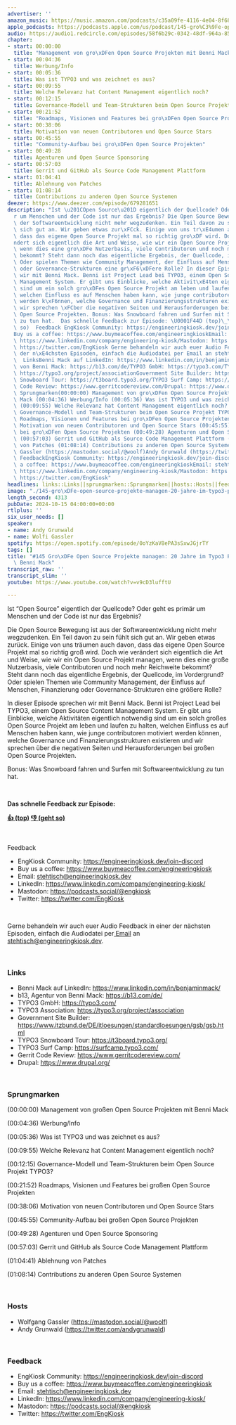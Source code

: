 ```yaml
---
advertiser: ''
amazon_music: https://music.amazon.com/podcasts/c35a09fe-4116-4e04-8f68-77d61b112e46/episodes/078fe42b-b2a1-4aee-94e8-5c269ef1585c/engineering-kiosk-145-gro%C3%9Fe-open-source-projekte-managen-20-jahre-im-typo3-projekt-mit-benni-mack
apple_podcasts: https://podcasts.apple.com/us/podcast/145-gro%C3%9Fe-open-source-projekte-managen-20-jahre-im/id1603082924?i=1000673112657&uo=4
audio: https://audio1.redcircle.com/episodes/58f6b29c-0342-48df-964a-853c28839439/stream.mp3
chapter:
- start: 00:00:00
  title: "Management von gro\xDFen Open Source Projekten mit Benni Mack"
- start: 00:04:36
  title: Werbung/Info
- start: 00:05:36
  title: Was ist TYPO3 und was zeichnet es aus?
- start: 00:09:55
  title: Welche Relevanz hat Content Management eigentlich noch?
- start: 00:12:15
  title: Governance-Modell und Team-Strukturen beim Open Source Projekt TYPO3?
- start: 00:21:52
  title: "Roadmaps, Visionen und Features bei gro\xDFen Open Source Projekten"
- start: 00:38:06
  title: Motivation von neuen Contributoren und Open Source Stars
- start: 00:45:55
  title: "Community-Aufbau bei gro\xDFen Open Source Projekten"
- start: 00:49:28
  title: Agenturen und Open Source Sponsoring
- start: 00:57:03
  title: Gerrit und GitHub als Source Code Management Plattform
- start: 01:04:41
  title: Ablehnung von Patches
- start: 01:08:14
  title: Contributions zu anderen Open Source Systemen
deezer: https://www.deezer.com/episode/679281651
description: "Ist \u201COpen Source\u201D eigentlich der Quellcode? Oder geht es prim\xE4\
  r um Menschen und der Code ist nur das Ergebnis? Die Open Source Bewegung ist aus\
  \ der Softwareentwicklung nicht mehr wegzudenken. Ein Teil davon zu sein f\xFChlt\
  \ sich gut an. Wir geben etwas zur\xFCck. Einige von uns tr\xE4umen auch davon,\
  \ dass das eigene Open Source Projekt mal so richtig gro\xDF wird. Doch wie ver\xE4\
  ndert sich eigentlich die Art und Weise, wie wir ein Open Source Projekt managen,\
  \ wenn dies eine gro\xDFe Nutzerbasis, viele Contributoren und noch mehr Reichweite\
  \ bekommt? Steht dann noch das eigentliche Ergebnis, der Quellcode, im Vordergrund?\
  \ Oder spielen Themen wie Community Management, der Einfluss auf Menschen, Finanzierung\
  \ oder Governance-Strukturen eine gr\xF6\xDFere Rolle? In dieser Episode sprechen\
  \ wir mit Benni Mack. Benni ist Project Lead bei TYPO3, einem Open Source Content\
  \ Management System. Er gibt uns Einblicke, welche Aktivit\xE4ten eigentlich notwendig\
  \ sind um ein solch gro\xDFes Open Source Projekt am leben und laufen zu halten,\
  \ welchen Einfluss es auf Menschen haben kann, wie junge contributoren motiviert\
  \ werden k\xF6nnen, welche Governance und Finanzierungsstrukturen existieren und\
  \ wir sprechen \xFCber die negativen Seiten und Herausforderungen bei gro\xDFen\
  \ Open Source Projekten. Bonus: Was Snowboard fahren und Surfen mit Softwareentwicklung\
  \ zu tun hat.  Das schnelle Feedback zur Episode: \U0001F44D (top)\_\U0001F44E (geht\
  \ so)  Feedback EngKiosk Community: https://engineeringkiosk.dev/join-discord\_\
  Buy us a coffee: https://www.buymeacoffee.com/engineeringkioskEmail: stehtisch@engineeringkiosk.devLinkedIn:\
  \ https://www.linkedin.com/company/engineering-kiosk/Mastodon: https://podcasts.social/@engkioskTwitter:\
  \ https://twitter.com/EngKiosk Gerne behandeln wir auch euer Audio Feedback in einer\
  \ der n\xE4chsten Episoden, einfach die Audiodatei per Email an stehtisch@engineeringkiosk.dev.\
  \  LinksBenni Mack auf LinkedIn: https://www.linkedin.com/in/benjaminmack/b13, Agentur\
  \ von Benni Mack: https://b13.com/de/TYPO3 GmbH: https://typo3.com/TYPO3 Association:\
  \ https://typo3.org/project/associationGovernment Site Builder: https://www.itzbund.de/DE/itloesungen/standardloesungen/gsb/gsb.htmlTYPO3\
  \ Snowboard Tour: https://t3board.typo3.org/TYPO3 Surf Camp: https://surfcamp.typo3.com/Gerrit\
  \ Code Review: https://www.gerritcodereview.com/Drupal: https://www.drupal.org/\
  \ Sprungmarken(00:00:00) Management von gro\xDFen Open Source Projekten mit Benni\
  \ Mack (00:04:36) Werbung/Info (00:05:36) Was ist TYPO3 und was zeichnet es aus?\
  \ (00:09:55) Welche Relevanz hat Content Management eigentlich noch? (00:12:15)\
  \ Governance-Modell und Team-Strukturen beim Open Source Projekt TYPO3? (00:21:52)\
  \ Roadmaps, Visionen und Features bei gro\xDFen Open Source Projekten (00:38:06)\
  \ Motivation von neuen Contributoren und Open Source Stars (00:45:55) Community-Aufbau\
  \ bei gro\xDFen Open Source Projekten (00:49:28) Agenturen und Open Source Sponsoring\
  \ (00:57:03) Gerrit und GitHub als Source Code Management Plattform (01:04:41) Ablehnung\
  \ von Patches (01:08:14) Contributions zu anderen Open Source Systemen  HostsWolfgang\
  \ Gassler (https://mastodon.social/@woolf)Andy Grunwald (https://twitter.com/andygrunwald)\
  \ FeedbackEngKiosk Community: https://engineeringkiosk.dev/join-discord\_Buy us\
  \ a coffee: https://www.buymeacoffee.com/engineeringkioskEmail: stehtisch@engineeringkiosk.devLinkedIn:\
  \ https://www.linkedin.com/company/engineering-kiosk/Mastodon: https://podcasts.social/@engkioskTwitter:\
  \ https://twitter.com/EngKiosk"
headlines: links::Links||sprungmarken::Sprungmarken||hosts::Hosts||feedback::Feedback
image: "./145-gro\xDFe-open-source-projekte-managen-20-jahre-im-typo3-projekt-mit-benni-mack.jpg"
length_second: 4313
pubDate: 2024-10-15 04:00:00+00:00
rtlplus: ''
six_user_needs: []
speaker:
- name: Andy Grunwald
- name: Wolfi Gassler
spotify: https://open.spotify.com/episode/0oYzKaV8ePA3sSxwJGjrTY
tags: []
title: "#145 Gro\xDFe Open Source Projekte managen: 20 Jahre im Typo3 Projekt mit\
  \ Benni Mack"
transcript_raw: ''
transcript_slim: ''
youtube: https://www.youtube.com/watch?v=v9cD3lufftU

---
```

<p>Ist “Open Source” eigentlich der Quellcode? Oder geht es primär um Menschen und der Code ist nur das Ergebnis?</p><p>Die Open Source Bewegung ist aus der Softwareentwicklung nicht mehr wegzudenken. Ein Teil davon zu sein fühlt sich gut an. Wir geben etwas zurück. Einige von uns träumen auch davon, dass das eigene Open Source Projekt mal so richtig groß wird. Doch wie verändert sich eigentlich die Art und Weise, wie wir ein Open Source Projekt managen, wenn dies eine große Nutzerbasis, viele Contributoren und noch mehr Reichweite bekommt? Steht dann noch das eigentliche Ergebnis, der Quellcode, im Vordergrund? Oder spielen Themen wie Community Management, der Einfluss auf Menschen, Finanzierung oder Governance-Strukturen eine größere Rolle?</p><p>In dieser Episode sprechen wir mit Benni Mack. Benni ist Project Lead bei TYPO3, einem Open Source Content Management System. Er gibt uns Einblicke, welche Aktivitäten eigentlich notwendig sind um ein solch großes Open Source Projekt am leben und laufen zu halten, welchen Einfluss es auf Menschen haben kann, wie junge contributoren motiviert werden können, welche Governance und Finanzierungsstrukturen existieren und wir sprechen über die negativen Seiten und Herausforderungen bei großen Open Source Projekten.</p><p>Bonus: Was Snowboard fahren und Surfen mit Softwareentwicklung zu tun hat.</p><p><br></p><p><strong>Das schnelle Feedback zur Episode:</strong></p><p><a href="https://api.openpodcast.dev/feedback/145/upvote" rel="nofollow"><strong>👍 (top)</strong></a><strong> </strong><a href="https://api.openpodcast.dev/feedback/145/downvote" rel="nofollow"><strong>👎 (geht so)</strong></a></p><p><br></p><p>Feedback</p><ul><li>EngKiosk Community: <a href="https://engineeringkiosk.dev/join-discord">https://engineeringkiosk.dev/join-discord</a> </li><li>Buy us a coffee: <a href="https://www.buymeacoffee.com/engineeringkiosk" rel="nofollow">https://www.buymeacoffee.com/engineeringkiosk</a></li><li>Email: <a href="mailto:stehtisch@engineeringkiosk.dev" rel="nofollow">stehtisch@engineeringkiosk.dev</a></li><li>LinkedIn: <a href="https://www.linkedin.com/company/engineering-kiosk/" rel="nofollow">https://www.linkedin.com/company/engineering-kiosk/</a></li><li>Mastodon: <a href="https://podcasts.social/@engkiosk" rel="nofollow">https://podcasts.social/@engkiosk</a></li><li>Twitter: <a href="https://twitter.com/EngKiosk" rel="nofollow">https://twitter.com/EngKiosk</a></li></ul><p><br></p><p>Gerne behandeln wir auch euer Audio Feedback in einer der nächsten Episoden, einfach die Audiodatei per<a href="https://engineeringkiosk.dev/kontakt/"> Email</a> an <a href="mailto:stehtisch@engineeringkiosk.dev" rel="nofollow">stehtisch@engineeringkiosk.dev</a>.</p><p><br></p><h3 id="links">Links</h3><ul><li>Benni Mack auf LinkedIn: <a href="https://www.linkedin.com/in/benjaminmack/" rel="nofollow">https://www.linkedin.com/in/benjaminmack/</a></li><li>b13, Agentur von Benni Mack: <a href="https://b13.com/de/" rel="nofollow">https://b13.com/de/</a></li><li>TYPO3 GmbH: <a href="https://typo3.com/" rel="nofollow">https://typo3.com/</a></li><li>TYPO3 Association: <a href="https://typo3.org/project/association" rel="nofollow">https://typo3.org/project/association</a></li><li>Government Site Builder: <a href="https://www.itzbund.de/DE/itloesungen/standardloesungen/gsb/gsb.html" rel="nofollow">https://www.itzbund.de/DE/itloesungen/standardloesungen/gsb/gsb.html</a></li><li>TYPO3 Snowboard Tour: <a href="https://t3board.typo3.org/" rel="nofollow">https://t3board.typo3.org/</a></li><li>TYPO3 Surf Camp: <a href="https://surfcamp.typo3.com/" rel="nofollow">https://surfcamp.typo3.com/</a></li><li>Gerrit Code Review: <a href="https://www.gerritcodereview.com/" rel="nofollow">https://www.gerritcodereview.com/</a></li><li>Drupal: <a href="https://www.drupal.org/" rel="nofollow">https://www.drupal.org/</a></li></ul><p><br></p><h3 id="sprungmarken">Sprungmarken</h3><p>(00:00:00) Management von großen Open Source Projekten mit Benni Mack</p><p>(00:04:36) Werbung/Info</p><p>(00:05:36) Was ist TYPO3 und was zeichnet es aus?</p><p>(00:09:55) Welche Relevanz hat Content Management eigentlich noch?</p><p>(00:12:15) Governance-Modell und Team-Strukturen beim Open Source Projekt TYPO3?</p><p>(00:21:52) Roadmaps, Visionen und Features bei großen Open Source Projekten</p><p>(00:38:06) Motivation von neuen Contributoren und Open Source Stars</p><p>(00:45:55) Community-Aufbau bei großen Open Source Projekten</p><p>(00:49:28) Agenturen und Open Source Sponsoring</p><p>(00:57:03) Gerrit und GitHub als Source Code Management Plattform</p><p>(01:04:41) Ablehnung von Patches</p><p>(01:08:14) Contributions zu anderen Open Source Systemen</p><p><br></p><h3 id="hosts">Hosts</h3><ul><li>Wolfgang Gassler (<a href="https://mastodon.social/@woolf" rel="nofollow">https://mastodon.social/@woolf</a>)</li><li>Andy Grunwald (<a href="https://twitter.com/andygrunwald" rel="nofollow">https://twitter.com/andygrunwald</a>)</li></ul><p><br></p><h3 id="feedback">Feedback</h3><ul><li>EngKiosk Community: <a href="https://engineeringkiosk.dev/join-discord">https://engineeringkiosk.dev/join-discord</a> </li><li>Buy us a coffee: <a href="https://www.buymeacoffee.com/engineeringkiosk" rel="nofollow">https://www.buymeacoffee.com/engineeringkiosk</a></li><li>Email: <a href="mailto:stehtisch@engineeringkiosk.dev" rel="nofollow">stehtisch@engineeringkiosk.dev</a></li><li>LinkedIn: <a href="https://www.linkedin.com/company/engineering-kiosk/" rel="nofollow">https://www.linkedin.com/company/engineering-kiosk/</a></li><li>Mastodon: <a href="https://podcasts.social/@engkiosk" rel="nofollow">https://podcasts.social/@engkiosk</a></li><li>Twitter: <a href="https://twitter.com/EngKiosk" rel="nofollow">https://twitter.com/EngKiosk</a></li></ul>